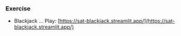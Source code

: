 ### Exercise

- Blackjack ... Play: [https://sat-blackjack.streamlit.app/](https://sat-blackjack.streamlit.app/)
